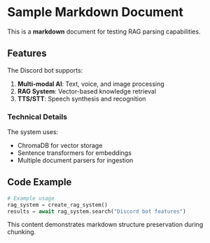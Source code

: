 
# Sample Markdown Document

This is a **markdown** document for testing RAG parsing capabilities.

## Features

The Discord bot supports:

1. **Multi-modal AI**: Text, voice, and image processing
2. **RAG System**: Vector-based knowledge retrieval
3. **TTS/STT**: Speech synthesis and recognition

### Technical Details

The system uses:
- ChromaDB for vector storage
- Sentence transformers for embeddings
- Multiple document parsers for ingestion

## Code Example

```python
# Example usage
rag_system = create_rag_system()
results = await rag_system.search("Discord bot features")
```

This content demonstrates markdown structure preservation during chunking.
